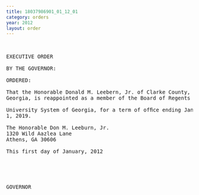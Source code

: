 ```yaml
---
title: 18037986901_01_12_01
category: orders
year: 2012
layout: order
---
```


<pre> 

EXECUTIVE ORDER

BY THE GOVERNOR:

ORDERED:

That the Honorable Donald M. Leebern, Jr. of Clarke County,
Georgia, is reappointed as a member of the Board of Regents of the

University System of Georgia, for a term of ofﬁce ending January
1, 2019.

The Honorable Don M. Leeburn, Jr.
1320 Wild Aazlea Lane
Athens, GA 30606

This first day of January, 2012

  

  

GOVERNOR

</pre>
